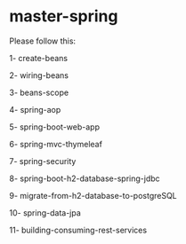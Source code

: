 # master-spring
Please follow this:

1- create-beans

2- wiring-beans

3- beans-scope

4- spring-aop

5- spring-boot-web-app

6- spring-mvc-thymeleaf

7- spring-security

8- spring-boot-h2-database-spring-jdbc

9- migrate-from-h2-database-to-postgreSQL

10- spring-data-jpa

11- building-consuming-rest-services
